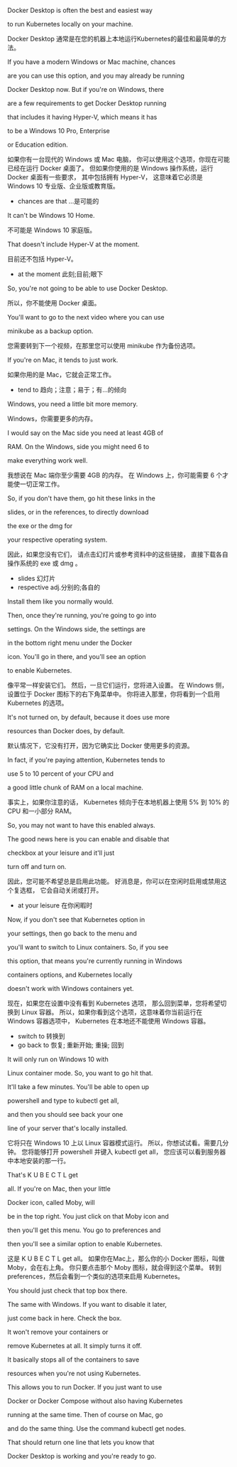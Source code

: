 Docker Desktop is often the best and easiest way

to run Kubernetes locally on your machine.

Docker Desktop 通常是在您的机器上本地运行Kubernetes的最佳和最简单的方法。

If you have a modern Windows or Mac machine, chances

are you can use this option, and you may already be running

Docker Desktop now. But if you're on Windows, there

are a few requirements to get Docker Desktop running

that includes it having Hyper-V, which means it has

to be a Windows 10 Pro, Enterprise

or Education edition.

如果你有一台现代的 Windows 或 Mac 电脑，
你可以使用这个选项，你现在可能已经在运行 Docker 桌面了。
但如果你使用的是 Windows 操作系统，运行 Docker 桌面有一些要求，
其中包括拥有 Hyper-V，
这意味着它必须是 Windows 10 专业版、企业版或教育版。
* chances are that ...是可能的

It can't be Windows 10 Home.

不可能是 Windows 10 家庭版。

That doesn't include Hyper-V at the moment.

目前还不包括 Hyper-V。
* at the moment 此刻;目前;眼下

So, you're not going to be able to use Docker Desktop.

所以，你不能使用 Docker 桌面。

You'll want to go to the next video where you can use

minikube as a backup option.

您需要转到下一个视频，在那里您可以使用 minikube 作为备份选项。

If you're on Mac, it tends to just work.

如果你用的是 Mac，它就会正常工作。
* tend to 趋向；注意；易于；有…的倾向

Windows, you need a little bit more memory.

Windows，你需要更多的内存。

I would say on the Mac side you need at least 4GB of

RAM. On the Windows, side you might need 6 to

make everything work well.

我想说在 Mac 端你至少需要 4GB 的内存。
在 Windows 上，你可能需要 6 个才能使一切正常工作。

So, if you don't have them, go hit these links in the

slides, or in the references, to directly download

the exe or the dmg for

your respective operating system.

因此，如果您没有它们，
请点击幻灯片或参考资料中的这些链接，
直接下载各自操作系统的 exe 或 dmg 。
* slides 幻灯片
* respective adj.分别的;各自的

Install them like you normally would.

Then, once they're running, you're going to go into

settings. On the Windows side, the settings are

in the bottom right menu under the Docker

icon. You'll go in there, and you'll see an option

to enable Kubernetes.

像平常一样安装它们。
然后，一旦它们运行，您将进入设置。
在 Windows 侧，设置位于 Docker 图标下的右下角菜单中。
你将进入那里，你将看到一个启用 Kubernetes 的选项。

It's not turned on, by default, because it does use more

resources than Docker does, by default.

默认情况下，它没有打开，因为它确实比 Docker 使用更多的资源。

In fact, if you're paying attention, Kubernetes tends to

use 5 to 10 percent of your CPU and

a good little chunk of RAM on a local machine.

事实上，如果你注意的话，
Kubernetes 倾向于在本地机器上使用 5% 到 10% 的 CPU 和一小部分 RAM。

So, you may not want to have this enabled always.

The good news here is you can enable and disable that

checkbox at your leisure and it'll just

turn off and turn on.

因此，您可能不希望总是启用此功能。
好消息是，你可以在空闲时启用或禁用这个复选框，
它会自动关闭或打开。
* at your leisure 在你闲暇时

Now, if you don't see that Kubernetes option in

your settings, then go back to the menu and

you'll want to switch to Linux containers. So, if you see

this option, that means you're currently running in Windows

containers options, and Kubernetes locally

doesn't work with Windows containers yet.

现在，如果您在设置中没有看到 Kubernetes 选项，
那么回到菜单，您将希望切换到 Linux 容器。
所以，如果你看到这个选项，这意味着你当前运行在 Windows 容器选项中，
Kubernetes 在本地还不能使用 Windows 容器。
* switch to 转换到
* go back to 恢复; 重新开始; 重操; 回到

It will only run on Windows 10 with

Linux container mode. So, you want to go hit that.

It'll take a few minutes. You'll be able to open up

powershell and type to kubectl get all,

and then you should see back your one

line of your server that's locally installed.

它将只在 Windows 10 上以 Linux 容器模式运行。
所以，你想试试看。需要几分钟。
您将能够打开 powershell 并键入 kubectl get all，
您应该可以看到服务器中本地安装的那一行。

That's K U B E C T L get

all. If you're on Mac, then your little

Docker icon, called Moby, will

be in the top right. You just click on that Moby icon and

then you'll get this menu. You go to preferences and

then you'll see a similar option to enable Kubernetes.

这是 K U B E C T L get all。
如果你在Mac上，那么你的小 Docker 图标，叫做 Moby，会在右上角。
你只要点击那个 Moby 图标，就会得到这个菜单。
转到 preferences，然后会看到一个类似的选项来启用 Kubernetes。

You should just check that top box there.

The same with Windows. If you want to disable it later,

just come back in here. Check the box.

It won't remove your containers or

remove Kubernetes at all. It simply turns it off.

It basically stops all of the containers to save

resources when you're not using Kubernetes.

This allows you to run Docker. If you just want to use

Docker or Docker Compose without also having Kubernetes

running at the same time. Then of course on Mac, go

and do the same thing. Use the command kubectl get nodes.

That should return one line that lets you know that

Docker Desktop is working and you're ready to go.